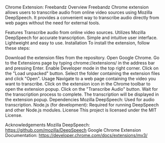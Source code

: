 Chrome Extension: Freebandz
Overview
Freebandz Chrome extension allows users to transcribe audio from online video sources using Mozilla DeepSpeech. It provides a convenient way to transcribe audio directly from web pages without the need for external tools.

Features
Transcribe audio from online video sources.
Utilizes Mozilla DeepSpeech for accurate transcription.
Simple and intuitive user interface.
Lightweight and easy to use.
Installation
To install the extension, follow these steps:

Download the extension files from the repository.
Open Google Chrome.
Go to the Extensions page by typing chrome://extensions/ in the address bar and pressing Enter.
Enable Developer mode in the top right corner.
Click on the "Load unpacked" button.
Select the folder containing the extension files and click "Open".
Usage
Navigate to a web page containing the video you want to transcribe.
Click on the extension icon in the Chrome toolbar to open the extension popup.
Click on the "Transcribe Audio" button.
Wait for the transcription process to complete. The transcription will be displayed in the extension popup.
Dependencies
Mozilla DeepSpeech: Used for audio transcription.
Node.js (for development): Required for running DeepSpeech and other Node.js modules.
License
This project is licensed under the MIT License.

Acknowledgements
Mozilla DeepSpeech: https://github.com/mozilla/DeepSpeech
Google Chrome Extension Documentation: https://developer.chrome.com/docs/extensions/mv3/
